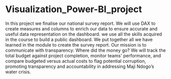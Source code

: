 # Visualization_Power-BI_project
In this project  we finalise our national survey report. We will use DAX to create measures and columns to enrich our data to ensure accurate and useful data representation on the dashboard. we use all the skills acquired in the course to build a public dashboard. We put together all we have learned in the module to create the survey report.
Our mission is to communicate with transparency: Where did the money go? We will track the total budget against project completion, monitor teams' performance, and compare budgeted versus actual costs to flag potential corruption, promoting transparency and accountability in addressing Maji Ndogo’s water crisis.
